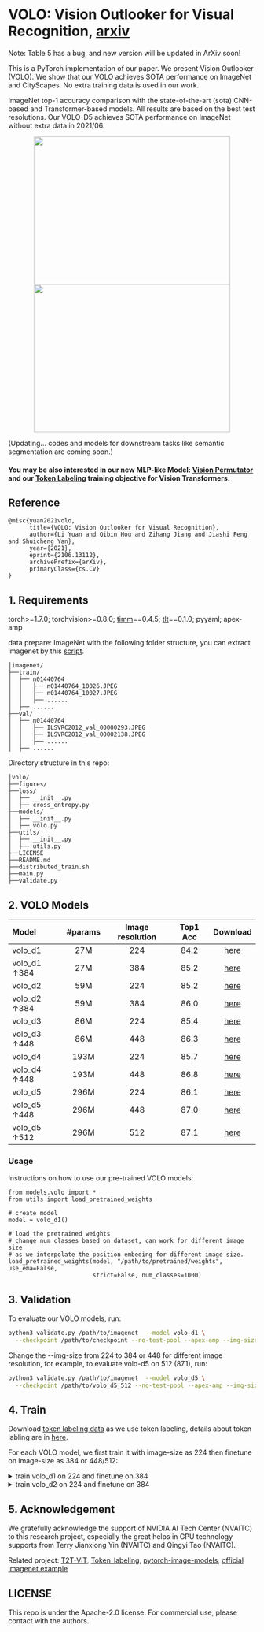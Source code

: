 # VOLO: Vision Outlooker for Visual Recognition, [arxiv](https://arxiv.org/abs/2106.13112)

Note: Table 5 has a bug, and new version will be updated in ArXiv soon!

This is a PyTorch implementation of our paper. We present Vision Outlooker (VOLO). We show that our VOLO achieves SOTA performance on ImageNet and CityScapes. No extra training data is used in our work.

ImageNet top-1 accuracy comparison with the state-of-the-art (sota) CNN-based and Transformer-based models. All results are based on the best test resolutions. Our VOLO-D5 achieves SOTA performance on ImageNet without extra data in 2021/06. 


<p align="center">
  <img width="400" height="300" src="figures/compare.png">
  <img width="400" height="300" src="figures/outlook-attention-gif.gif">
</p>

(Updating... codes and models for downstream tasks like semantic segmentation are coming soon.)

#### You may be also interested in our new MLP-like Model: [Vision Permutator](https://github.com/Andrew-Qibin/VisionPermutator) and our [Token Labeling](https://github.com/zihangJiang/TokenLabeling) training objective for Vision Transformers.

## Reference
```
@misc{yuan2021volo,
      title={VOLO: Vision Outlooker for Visual Recognition}, 
      author={Li Yuan and Qibin Hou and Zihang Jiang and Jiashi Feng and Shuicheng Yan},
      year={2021},
      eprint={2106.13112},
      archivePrefix={arXiv},
      primaryClass={cs.CV}
}
```

## 1. Requirements

torch>=1.7.0; torchvision>=0.8.0; [timm](https://github.com/rwightman/pytorch-image-models)==0.4.5; [tlt](https://github.com/zihangJiang/TokenLabeling)==0.1.0; pyyaml; apex-amp


data prepare: ImageNet with the following folder structure, you can extract imagenet by this [script](https://gist.github.com/BIGBALLON/8a71d225eff18d88e469e6ea9b39cef4).

```
│imagenet/
├──train/
│  ├── n01440764
│  │   ├── n01440764_10026.JPEG
│  │   ├── n01440764_10027.JPEG
│  │   ├── ......
│  ├── ......
├──val/
│  ├── n01440764
│  │   ├── ILSVRC2012_val_00000293.JPEG
│  │   ├── ILSVRC2012_val_00002138.JPEG
│  │   ├── ......
│  ├── ......
```

Directory structure in this repo:
```
│volo/
├──figures/
├──loss/
│  ├── __init__.py
│  ├── cross_entropy.py
├──models/
│  ├── __init__.py
│  ├── volo.py
├──utils/
│  ├── __init__.py
│  ├── utils.py
├──LICENSE
├──README.md
├──distributed_train.sh
├──main.py
├──validate.py
```


## 2. VOLO Models

| Model    |  #params | Image resolution | Top1 Acc| Download | 
| :---     |   :---:    |  :---: |  :---:  |  :---:  |
| volo_d1  |    27M     |   224 |  84.2  | [here](https://github.com/sail-sg/volo/releases/download/volo_1/d1_224_84.2.pth.tar) |
| volo_d1 ↑384 |   27M     |   384 |  85.2  | [here](https://github.com/sail-sg/volo/releases/download/volo_1/d1_384_85.2.pth.tar) |
| volo_d2  |   59M     |   224 |  85.2  | [here](https://github.com/sail-sg/volo/releases/download/volo_1/d2_224_85.2.pth.tar) |
| volo_d2 ↑384|   59M     |   384 |  86.0  | [here](https://github.com/sail-sg/volo/releases/download/volo_1/d2_384_86.0.pth.tar) |
| volo_d3  |   86M     |   224 |  85.4  | [here](https://github.com/sail-sg/volo/releases/download/volo_1/d3_224_85.4.pth.tar) | 
| volo_d3 ↑448|   86M     |   448 |  86.3  | [here](https://github.com/sail-sg/volo/releases/download/volo_1/d3_448_86.3.pth.tar) |
| volo_d4  |  193M     |   224 |  85.7  | [here](https://github.com/sail-sg/volo/releases/download/volo_1/d4_224_85.7.pth.tar) |
| volo_d4 ↑448|  193M     |   448 |  86.8  | [here](https://github.com/sail-sg/volo/releases/download/volo_1/d4_448_86.79.pth.tar) |
| volo_d5  |  296M     |   224 |  86.1  | [here](https://github.com/sail-sg/volo/releases/download/volo_1/d5_224_86.10.pth.tar) |
| volo_d5 ↑448|  296M     |   448 |  87.0  | [here](https://github.com/sail-sg/volo/releases/download/volo_1/d5_448_87.0.pth.tar) |
| volo_d5 ↑512|  296M     |   512 |  87.1  | [here](https://github.com/sail-sg/volo/releases/download/volo_1/d5_512_87.07.pth.tar) |


### Usage
Instructions on how to use our pre-trained VOLO models:
```python3
from models.volo import *
from utils import load_pretrained_weights 

# create model
model = volo_d1()

# load the pretrained weights
# change num_classes based on dataset, can work for different image size 
# as we interpolate the position embeding for different image size.
load_pretrained_weights(model, "/path/to/pretrained/weights", use_ema=False, 
                        strict=False, num_classes=1000)  
```


## 3. Validation

To evaluate our VOLO models, run:

```bash
python3 validate.py /path/to/imagenet  --model volo_d1 \
  --checkpoint /path/to/checkpoint --no-test-pool --apex-amp --img-size 224 -b 128
```
Change the --img-size from 224 to 384 or 448 for different image resolution, for example, to evaluate volo-d5 on 512 (87.1), run:

```bash
python3 validate.py /path/to/imagenet  --model volo_d5 \
  --checkpoint /path/to/volo_d5_512 --no-test-pool --apex-amp --img-size 512 -b 32
```


## 4. Train

Download [token labeling data](https://drive.google.com/file/d/1Cat8HQPSRVJFPnBLlfzVE0Exe65a_4zh/view) as we use token labeling, details about token labling are in [here](https://github.com/zihangJiang/TokenLabeling).

For each VOLO model, we first train it with image-size as 224 then finetune on image-size as 384 or 448/512:
<details>
<summary>
  train volo_d1 on 224 and finetune on 384
</summary>
8 GPU, batch_size=1024, 19G GPU-memory in each GPU with apex-amp (mixed precision training)
 
Train volo_d1 on 224 with 310 epoch, acc=84.2
```bash
CUDA_VISIBLE_DEVICES=0,1,2,3,4,5,6,7 ./distributed_train.sh 8 /path/to/imagenet \
  --model volo_d1 --img-size 224 \
  -b 128 --lr 1.6e-3 --drop-path 0.1 --apex-amp \
  --token-label --token-label-size 14 --token-label-data /path/to/token_label_data
```

Finetune on 384 with 40 epoch based on the pretrained checkpoint on 224, final acc=85.2 on 384
  
```bash
CUDA_VISIBLE_DEVICES=0,1,2,3,4,5,6,7 ./distributed_train.sh 8 /path/to/imagenet \
  --model volo_d1 --img-size 384 \
  -b 64 --lr 8.0e-6 --min-lr 4.0e-6 --drop-path 0.1 --epochs 30 --apex-amp \
  --weight-decay 1.0e-8 --warmup-epochs 5  --ground-truth \
  --token-label --token-label-size 24 --token-label-data /path/to/token_label_data \
  --finetune /path/to/pretrained_224_volo_d1/
```
  
</details>

<details>
<summary>
  train volo_d2 on 224 and finetune on 384
</summary>
8 GPU, batch_size=1024, 27G GPU-memory in each GPU with apex-amp (mixed precision training)
 
Train volo_d2 on 224 with 300 epoch, acc=85.2
```
CUDA_VISIBLE_DEVICES=0,1,2,3,4,5,6,7 ./distributed_train.sh 8 /path/to/imagenet \
  --model volo_d2 --img-size 224 \
  -b 128 --lr 1.0e-3 --drop-path 0.2 --apex-amp \
  --token-label --token-label-size 14 --token-label-data /path/to/token_label_data
```

Finetune on 384 with 30 epoch based on the pretrained checkpoint on 224, final acc=86.0 on 384
  
```
CUDA_VISIBLE_DEVICES=0,1,2,3,4,5,6,7 ./distributed_train.sh 8 /path/to/imagenet \
  --model volo_d2 --img-size 384 \
  -b 48 --lr 8.0e-6 --min-lr 4.0e-6 --drop-path 0.2 --epochs 30 --apex-amp \
  --weight-decay 1.0e-8 --warmup-epochs 5  --ground-truth \
  --token-label --token-label-size 24 --token-label-data /path/to/token_label_data \
  --finetune /path/to/pretrained_224_volo_d2/
```
  
</details>


## 5. Acknowledgement
We gratefully acknowledge the support of NVIDIA AI Tech Center (NVAITC) to this research project, especially the great helps in GPU technology supports from Terry Jianxiong Yin (NVAITC) and Qingyi Tao (NVAITC).

Related project: [T2T-ViT](https://github.com/yitu-opensource/T2T-ViT), [Token_labeling](https://github.com/zihangJiang/TokenLabeling), [pytorch-image-models](https://github.com/rwightman/pytorch-image-models), [official imagenet example](https://github.com/pytorch/examples/tree/master/imagenet)

## LICENSE

This repo is under the Apache-2.0 license. For commercial use, please contact with the authors.
